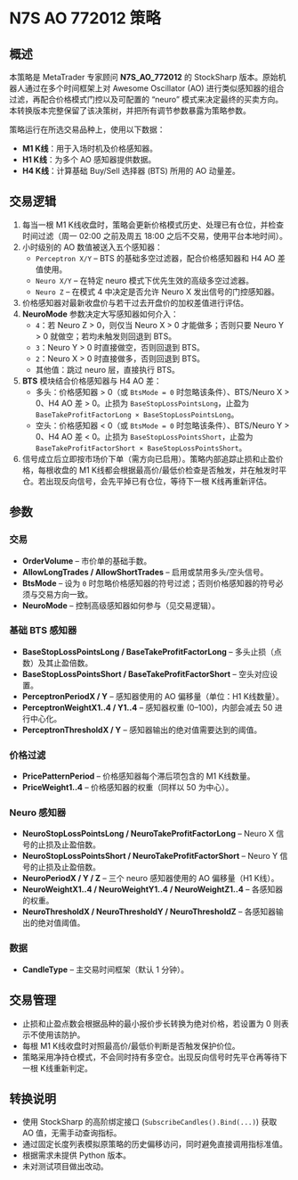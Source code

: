 # N7S AO 772012 策略

## 概述

本策略是 MetaTrader 专家顾问 **N7S_AO_772012** 的 StockSharp 版本。原始机器人通过在多个时间框架上对 Awesome Oscillator (AO) 进行类似感知器的组合过滤，再配合价格模式门控以及可配置的 “neuro” 模式来决定最终的买卖方向。本转换版本完整保留了该决策树，并把所有调节参数暴露为策略参数。

策略运行在所选交易品种上，使用以下数据：

- **M1 K线**：用于入场时机及价格感知器。
- **H1 K线**：为多个 AO 感知器提供数据。
- **H4 K线**：计算基础 Buy/Sell 选择器 (BTS) 所用的 AO 动量差。

## 交易逻辑

1. 每当一根 M1 K线收盘时，策略会更新价格模式历史、处理已有仓位，并检查时间过滤（周一 02:00 之前及周五 18:00 之后不交易，使用平台本地时间）。
2. 小时级别的 AO 数值被送入五个感知器：
   - `Perceptron X/Y` – BTS 的基础多空过滤器，配合价格感知器和 H4 AO 差值使用。
   - `Neuro X/Y` – 在特定 neuro 模式下优先生效的高级多空过滤器。
   - `Neuro Z` – 在模式 4 中决定是否允许 Neuro X 发出信号的门控感知器。
3. 价格感知器对最新收盘价与若干过去开盘价的加权差值进行评估。
4. **NeuroMode** 参数决定大写感知器如何介入：
   - `4`：若 Neuro Z > 0，则仅当 Neuro X > 0 才能做多；否则只要 Neuro Y > 0 就做空；若均未触发则回退到 BTS。
   - `3`：Neuro Y > 0 时直接做空，否则回退到 BTS。
   - `2`：Neuro X > 0 时直接做多，否则回退到 BTS。
   - 其他值：跳过 neuro 层，直接执行 BTS。
5. **BTS** 模块结合价格感知器与 H4 AO 差：
   - 多头：价格感知器 > 0（或 `BtsMode = 0` 时忽略该条件）、BTS/Neuro X > 0、H4 AO 差 > 0。止损为 `BaseStopLossPointsLong`，止盈为 `BaseTakeProfitFactorLong × BaseStopLossPointsLong`。
   - 空头：价格感知器 < 0（或 `BtsMode = 0` 时忽略该条件）、BTS/Neuro Y > 0、H4 AO 差 < 0。止损为 `BaseStopLossPointsShort`，止盈为 `BaseTakeProfitFactorShort × BaseStopLossPointsShort`。
6. 信号成立后立即按市场价下单（需方向已启用）。策略内部追踪止损和止盈价格，每根收盘的 M1 K线都会根据最高价/最低价检查是否触发，并在触发时平仓。若出现反向信号，会先平掉已有仓位，等待下一根 K线再重新评估。

## 参数

### 交易
- **OrderVolume** – 市价单的基础手数。
- **AllowLongTrades / AllowShortTrades** – 启用或禁用多头/空头信号。
- **BtsMode** – 设为 `0` 时忽略价格感知器的符号过滤；否则价格感知器的符号必须与交易方向一致。
- **NeuroMode** – 控制高级感知器如何参与（见交易逻辑）。

### 基础 BTS 感知器
- **BaseStopLossPointsLong / BaseTakeProfitFactorLong** – 多头止损（点数）及其止盈倍数。
- **BaseStopLossPointsShort / BaseTakeProfitFactorShort** – 空头对应设置。
- **PerceptronPeriodX / Y** – 感知器使用的 AO 偏移量（单位：H1 K线数量）。
- **PerceptronWeightX1..4 / Y1..4** – 感知器权重 (0–100)，内部会减去 50 进行中心化。
- **PerceptronThresholdX / Y** – 感知器输出的绝对值需要达到的阈值。

### 价格过滤
- **PricePatternPeriod** – 价格感知器每个滞后项包含的 M1 K线数量。
- **PriceWeight1..4** – 价格感知器的权重（同样以 50 为中心）。

### Neuro 感知器
- **NeuroStopLossPointsLong / NeuroTakeProfitFactorLong** – Neuro X 信号的止损及止盈倍数。
- **NeuroStopLossPointsShort / NeuroTakeProfitFactorShort** – Neuro Y 信号的止损及止盈倍数。
- **NeuroPeriodX / Y / Z** – 三个 neuro 感知器使用的 AO 偏移量（H1 K线）。
- **NeuroWeightX1..4 / NeuroWeightY1..4 / NeuroWeightZ1..4** – 各感知器的权重。
- **NeuroThresholdX / NeuroThresholdY / NeuroThresholdZ** – 各感知器输出的绝对值阈值。

### 数据
- **CandleType** – 主交易时间框架（默认 1 分钟）。

## 交易管理

- 止损和止盈点数会根据品种的最小报价步长转换为绝对价格，若设置为 0 则表示不使用该防护。
- 每根 M1 K线收盘时对照最高价/最低价判断是否触发保护价位。
- 策略采用净持仓模式，不会同时持有多空仓。出现反向信号时先平仓再等待下一根 K线重新判定。

## 转换说明

- 使用 StockSharp 的高阶绑定接口 (`SubscribeCandles().Bind(...)`) 获取 AO 值，无需手动查询指标。
- 通过固定长度列表模拟原策略的历史偏移访问，同时避免直接调用指标准值。
- 根据需求未提供 Python 版本。
- 未对测试项目做出改动。

